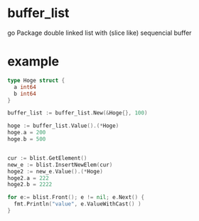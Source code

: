 # buffer_list
go Package  double linked list with (slice like) sequencial buffer

# example
```go
type Hoge struct {
  a int64
  b int64
}

buffer_list := buffer_list.New(&Hoge{}, 100)

hoge := buffer_list.Value().(*Hoge)
hoge.a = 200
hoge.b = 500


cur := blist.GetElement()
new_e := blist.InsertNewElem(cur)
hoge2 := new_e.Value().(*Hoge)
hoge2.a = 222
hoge2.b = 2222

for e:= blist.Front(); e != nil; e.Next() {
  fmt.Println("value", e.ValueWithCast() )
}

```
